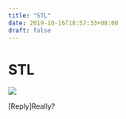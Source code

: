 ```yaml
---
title: "STL"
date: 2019-10-16T18:57:33+08:00
draft: false
---
```


# STL
![](http://cdn.nemoworks.info/ycao.cc/images/STL.jpg)

\[Reply\]Really?
